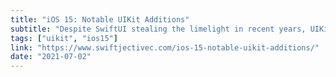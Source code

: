 ```yaml
---
title: "iOS 15: Notable UIKit Additions"
subtitle: "Despite SwiftUI stealing the limelight in recent years, UIKit still has a place in Apple's heart. With iOS 15, UIKit gains a host of new capabilities and APIs, and in this post, Jordan Morgan provides instructions on how to use some of them. Swift code samples included."
tags: ["uikit", "ios15"]
link: "https://www.swiftjectivec.com/ios-15-notable-uikit-additions/"
date: "2021-07-02"
---
```


